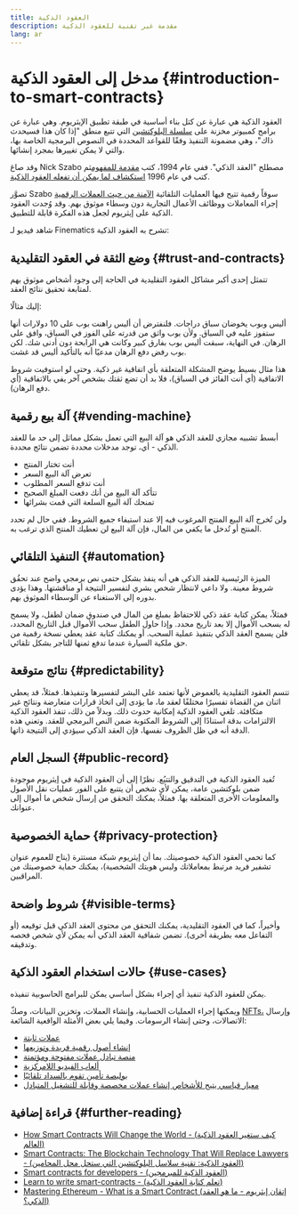 ```yaml
---
title: العقود الذكية
description: مقدمة غير تقنية للعقود الذكية
lang: ar
---
```


# مدخل إلى العقود الذكية {#introduction-to-smart-contracts}

العقود الذكية هي عبارة عن كتل بناء أساسية في طبقة تطبيق الإيثريوم. وهي عبارة عن برامج كمبيوتر مخزنة على [سلسلة البلوكتشين](/glossary/#blockchain) التي تتبع منطق "إذا كان هذا فسيحدث ذاك"، وهي مضمونة التنفيذ وفقًا للقواعد المحددة في النصوص البرمجية الخاصة بها، والتي لا يمكن تغييرها بمجرد إنشائها.

وقد صاغ Nick Szabo مصطلح "العقد الذكي". ففي عام 1994، كتب [مقدمة للمفهوم](https://www.fon.hum.uva.nl/rob/Courses/InformationInSpeech/CDROM/Literature/LOTwinterschool2006/szabo.best.vwh.net/smart.contracts.html)ثم كتب في عام 1996 [استكشاف لما يمكن أن تفعله العقود الذكية](https://www.fon.hum.uva.nl/rob/Courses/InformationInSpeech/CDROM/Literature/LOTwinterschool2006/szabo.best.vwh.net/smart_contracts_2.html).

تصوَّر Szabo سوقاً رقمية تتيح فيها العمليات التلقائية [الآمنة من حيث العملات الرقمية](/glossary/#cryptography) إجراء المعاملات ووظائف الأعمال التجارية دون وسطاء موثوق بهم. وقد وُجدت العقود الذكية على إيثريوم لجعل هذه الفكرة قابلة للتطبيق.

شاهد فيديو لـ Finematics تشرح به العقود الذكية:

<YouTube id="pWGLtjG-F5c" />

## وضع الثقة في العقود التقليدية {#trust-and-contracts}

تتمثل إحدى أكبر مشاكل العقود التقليدية في الحاجة إلى وجود أشخاص موثوق بهم لمتابعة تحقيق نتائج العقد.

إليك مثالًا:

أليس وبوب يخوضان سباق دراجات. فلنفترض أن أليس راهنت بوب على 10 دولارات أنها ستفوز عليه في السباق. ولأن بوب واثق من قدرته على الفوز في السباق، وافق على الرهان. في النهاية، سبقت أليس بوب بفارق كبير وكانت هي الرابحة دون أدنى شك. لكن بوب رفض دفع الرهان مدعيًا أنه بالتأكيد أليس قد غشت.

هذا مثال بسيط يوضح المشكلة المتعلقة بأي اتفاقية غير ذكية. وحتى لو استوفيت شروط الاتفاقية (أي أنت الفائز في السباق)، فلا بد أن تضع ثقتك بشخص آخر يفي بالاتفاقية (أي دفع الرهان).

## آلة بيع رقمية {#vending-machine}

أبسط تشبيه مجازي للعقد الذكي هو آلة البيع التي تعمل بشكل مماثل إلى حد ما للعقد الذكي - أي، توجد مدخلات محددة تضمن نتائج محددة.

- أنت تختار المنتج
- تعرض آلة البيع السعر
- أنت تدفع السعر المطلوب
- تتأكد آلة البيع من أنك دفعت المبلغ الصحيح
- تمنحك آلة البيع السلعة التي قمت بشرائها

ولن تُخرج آلة البيع المنتج المرغوب فيه إلا عند استيفاء جميع الشروط. ففي حال لم تحدد المنتج أو تُدخل ما يكفي من المال، فإن آلة البيع لن تعطيك المنتج الذي ترغب به.

## التنفيذ التلقائي {#automation}

الميزة الرئيسية للعقد الذكي هي أنه ينفذ بشكل حتمي نص برمجي واضح عند تحقُق شروط معينة. ولا داعي لانتظار شخص بشري لتفسير النتيجة أو مناقشتها. وهذا يؤدى بدوره إلى الاستغناء عن الوسطاء الموثوق بهم.

فمثلاً، يمكن كتابة عقد ذكي للاحتفاظ بمبلغ من المال في صندوق ضمان لطفل، ولا يسمح له بسحب الأموال إلا بعد تاريخ محدد. وإذا حاول الطفل سحب الأموال قبل التاريخ المحدد، فلن يسمح العقد الذكي بتنفيذ عملية السحب. أو يمكنك كتابة عقد يعطي نسخة رقمية من حق ملكية السيارة عندما تدفع ثمنها للتاجر بشكل تلقائي.

## نتائج متوقعة {#predictability}

تتسم العقود التقليدية بالغموض لأنها تعتمد على البشر لتفسيرها وتنفيذها. فمثلاً، قد يعطي اثنان من القضاة تفسيرًا مختلفًا لعقد ما، ما يؤدى إلى اتخاذ قرارات متعارضة ونتائج غير متكافئة. تلغي العقود الذكية إمكانية حدوث ذلك. وبدلاً من ذلك، تنفذ العقود الذكية الالتزامات بدقة استنادًا إلى الشروط المكتوبة ضمن النص البرمجي للعقد. وتعني هذه الدقة أنه في ظل الظروف نفسها، فإن العقد الذكي سيؤدي إلى النتيجة ذاتها.

## السجل العام {#public-record}

تُفيد العقود الذكية في التدقيق والتتبُع. نظرًا إلى أن العقود الذكية في إيثريوم موجودة ضمن بلوكتشين عامة، يمكن لأي شخص أن يتتبع على الفور عمليات نقل الأصول والمعلومات الأخرى المتعلقة بها. فمثلاً، يمكنك التحقق من إرسال شخص ما أموال إلى عنوانك.

## حماية الخصوصية {#privacy-protection}

كما تحمي العقود الذكية خصوصيتك. بما أن إيثريوم شبكة مستترة (يتاح للعموم عنوان تشفير فريد مرتبط بمعاملاتك وليس هويتك الشخصية)، يمكنك حماية خصوصيتك من المراقبين.

## شروط واضحة {#visible-terms}

وأخيراً، كما في العقود التقليدية، يمكنك التحقق من محتوى العقد الذكي قبل توقيعه (أو التفاعل معه بطريقة أخرى). تضمن شفافية العقد الذكي أنه يمكن لأي شخص فحصه وتدقيقه.

## حالات استخدام العقود الذكية {#use-cases}

يمكن للعقود الذكية تنفيذ أي إجراء بشكل أساسي يمكن للبرامج الحاسوبية تنفيذه.

ويمكنها إجراء العمليات الحسابية، وإنشاء العملات، وتخزين البيانات، وصكّ [NFTs،](/glossary/#nft) وإرسال الاتصالات، وحتى إنشاء الرسومات. وفيما يلي بعض الأمثلة الواقعية الشائعة:

- [عملات ثابتة](/stablecoins/)
- [إنشاء أصول رقمية فريدة وتوزيعها](/nft/)
- [منصة تبادل عملات مفتوحة ومؤتمتة](/get-eth/#dex)
- [ألعاب الفيديو اللامركزية](/apps/?category=gaming#explore)
- [بوليصة تأمين تقوم بالسداد تلقائيًا](https://etherisc.com/)
- [معيار قياسي يتيح للأشخاص إنشاء عملات مخصصة وقابلة للتشغيل المتبادل](/developers/docs/standards/tokens/)

## قراءة إضافية {#further-reading}

- [How Smart Contracts Will Change the World - (كيف ستغير العقود الذكية العالم)](https://www.youtube.com/watch?v=pA6CGuXEKtQ)
- [Smart Contracts: The Blockchain Technology That Will Replace Lawyers - (العقود الذكية: تقنية سلاسل البلوكتشين التي ستحل محل المحامين)](https://blockgeeks.com/guides/smart-contracts/)
- [Smart contracts for developers - (العقود الذكية للمبرمجين)](/developers/docs/smart-contracts/)
- [Learn to write smart-contracts - (تعلم كتابة العقود الذكية)](/developers/learning-tools/)
- [Mastering Ethereum - What is a Smart Contract (إتقان إيثريوم - ما هو العقد الذكي؟)](https://github.com/ethereumbook/ethereumbook/blob/develop/07smart-contracts-solidity.asciidoc#what-is-a-smart-contract)
